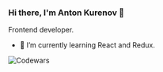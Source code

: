 ### Hi there, I'm Anton Kurenov 👋
Frontend developer.
- 🌱 I’m currently learning React and Redux.

![Codewars](https://github.r2v.ch/codewars?user=Edmones)
<!-- [![codewars](https://www.codewars.com/users/Edmones/badges/small)](https://www.codewars.com/users/username) -->


<!--
**AntonKurenov/AntonKurenov** is a ✨ _special_ ✨ repository because its `README.md` (this file) appears on your GitHub profile.

Here are some ideas to get you started:

- 🔭 I’m currently working on ...
- 🌱 I’m currently learning ...
- 👯 I’m looking to collaborate on ...
- 🤔 I’m looking for help with ...
- 💬 Ask me about ...
- 📫 How to reach me: ...
- 😄 Pronouns: ...
- ⚡ Fun fact: ...
-->
